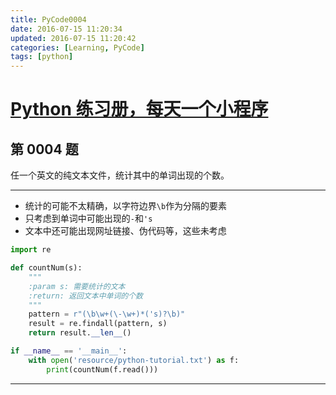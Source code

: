 ```yaml
---
title: PyCode0004
date: 2016-07-15 11:20:34
updated: 2016-07-15 11:20:42
categories: [Learning, PyCode]
tags: [python]
---
```


# [Python 练习册，每天一个小程序](https://github.com/Yixiaohan/show-me-the-code)

## 第 0004 题

任一个英文的纯文本文件，统计其中的单词出现的个数。

<!-- more -->

------------

- 统计的可能不太精确，以字符边界`\b`作为分隔的要素
- 只考虑到单词中可能出现的`-`和`'s`
- 文本中还可能出现网址链接、伪代码等，这些未考虑

```python
import re

def countNum(s):
    """
    :param s: 需要统计的文本
    :return: 返回文本中单词的个数
    """
    pattern = r"(\b\w+(\-\w+)*('s)?\b)"
    result = re.findall(pattern, s)
    return result.__len__()

if __name__ == '__main__':
    with open('resource/python-tutorial.txt') as f:
        print(countNum(f.read()))
```

------------